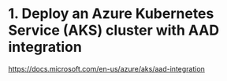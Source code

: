 # 1. Deploy an Azure Kubernetes Service (AKS) cluster with AAD integration

https://docs.microsoft.com/en-us/azure/aks/aad-integration
